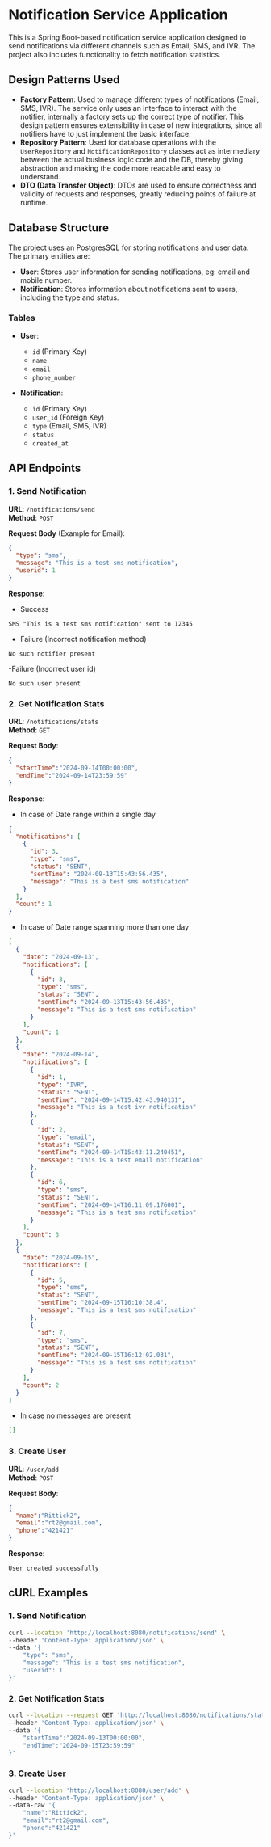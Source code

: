 
# Notification Service Application

This is a Spring Boot-based notification service application designed to send notifications via different channels such as Email, SMS, and IVR. The project also includes functionality to fetch notification statistics.

## Design Patterns Used

- **Factory Pattern**: Used to manage different types of notifications (Email, SMS, IVR). The service only uses an interface to interact with the notifier, internally a factory sets up the correct type of notifier. This design pattern ensures extensibility in case of new integrations, since all notifiers have to just implement the basic interface.
- **Repository Pattern**: Used for database operations with the `UserRepository` and `NotificationRepository` classes act as intermediary between the actual business logic code and the DB, thereby giving abstraction and making the code more readable and easy to understand.
- **DTO (Data Transfer Object)**: DTOs are used to ensure correctness and validity of requests and responses, greatly reducing points of failure at runtime.

## Database Structure

The project uses an PostgresSQL for storing notifications and user data. The primary entities are:

- **User**: Stores user information for sending notifications, eg: email and mobile number.
- **Notification**: Stores information about notifications sent to users, including the type and status.

### Tables

- **User**:
  - `id` (Primary Key)
  - `name`
  - `email`
  - `phone_number`

- **Notification**:
  - `id` (Primary Key)
  - `user_id` (Foreign Key)
  - `type` (Email, SMS, IVR)
  - `status`
  - `created_at`

## API Endpoints

### 1. Send Notification

**URL**: `/notifications/send`  
**Method**: `POST`

**Request Body** (Example for Email):
```json
{
  "type": "sms",
  "message": "This is a test sms notification",
  "userid": 1
}
```

**Response**:

- Success
```
SMS "This is a test sms notification" sent to 12345
```
- Failure (Incorrect notification method)
```
No such notifier present
```
-Failure (Incorrect user id)
```
No such user present
```
### 2. Get Notification Stats

**URL**: `/notifications/stats`  
**Method**: `GET`

**Request Body**:
```json
{
  "startTime":"2024-09-14T00:00:00",
  "endTime":"2024-09-14T23:59:59"
}
```

**Response**:
- In case of Date range within a single day
```json
{
  "notifications": [
    {
      "id": 3,
      "type": "sms",
      "status": "SENT",
      "sentTime": "2024-09-13T15:43:56.435",
      "message": "This is a test sms notification"
    }
  ],
  "count": 1
}
```
- In case of Date range spanning more than one day
```json
[
  {
    "date": "2024-09-13",
    "notifications": [
      {
        "id": 3,
        "type": "sms",
        "status": "SENT",
        "sentTime": "2024-09-13T15:43:56.435",
        "message": "This is a test sms notification"
      }
    ],
    "count": 1
  },
  {
    "date": "2024-09-14",
    "notifications": [
      {
        "id": 1,
        "type": "IVR",
        "status": "SENT",
        "sentTime": "2024-09-14T15:42:43.940131",
        "message": "This is a test ivr notification"
      },
      {
        "id": 2,
        "type": "email",
        "status": "SENT",
        "sentTime": "2024-09-14T15:43:11.240451",
        "message": "This is a test email notification"
      },
      {
        "id": 6,
        "type": "sms",
        "status": "SENT",
        "sentTime": "2024-09-14T16:11:09.176001",
        "message": "This is a test sms notification"
      }
    ],
    "count": 3
  },
  {
    "date": "2024-09-15",
    "notifications": [
      {
        "id": 5,
        "type": "sms",
        "status": "SENT",
        "sentTime": "2024-09-15T16:10:38.4",
        "message": "This is a test sms notification"
      },
      {
        "id": 7,
        "type": "sms",
        "status": "SENT",
        "sentTime": "2024-09-15T16:12:02.031",
        "message": "This is a test sms notification"
      }
    ],
    "count": 2
  }
]
```
- In case no messages are present
```json
[]
```

### 3. Create User

**URL**: `/user/add`  
**Method**: `POST`

**Request Body**:
```json
{
  "name":"Rittick2",
  "email":"rt2@gmail.com",
  "phone":"421421"
}
```

**Response**:
```
User created successfully
```

## cURL Examples

### 1. Send Notification
```bash
curl --location 'http://localhost:8080/notifications/send' \
--header 'Content-Type: application/json' \
--data '{
    "type": "sms",
    "message": "This is a test sms notification",
    "userid": 1
}'
```

### 2. Get Notification Stats
```bash
curl --location --request GET 'http://localhost:8080/notifications/stats' \
--header 'Content-Type: application/json' \
--data '{
    "startTime":"2024-09-13T00:00:00",
    "endTime":"2024-09-15T23:59:59"
}'
```

### 3. Create User
```bash
curl --location 'http://localhost:8080/user/add' \
--header 'Content-Type: application/json' \
--data-raw '{
    "name":"Rittick2",
    "email":"rt2@gmail.com",
    "phone":"421421"
}'
```

